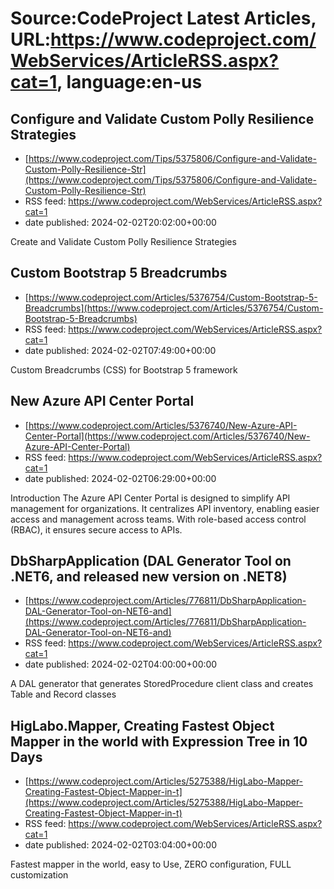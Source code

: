 # Source:CodeProject Latest Articles, URL:https://www.codeproject.com/WebServices/ArticleRSS.aspx?cat=1, language:en-us

## Configure and Validate Custom Polly Resilience Strategies
 - [https://www.codeproject.com/Tips/5375806/Configure-and-Validate-Custom-Polly-Resilience-Str](https://www.codeproject.com/Tips/5375806/Configure-and-Validate-Custom-Polly-Resilience-Str)
 - RSS feed: https://www.codeproject.com/WebServices/ArticleRSS.aspx?cat=1
 - date published: 2024-02-02T20:02:00+00:00

Create and Validate Custom Polly Resilience Strategies

## Custom Bootstrap 5 Breadcrumbs
 - [https://www.codeproject.com/Articles/5376754/Custom-Bootstrap-5-Breadcrumbs](https://www.codeproject.com/Articles/5376754/Custom-Bootstrap-5-Breadcrumbs)
 - RSS feed: https://www.codeproject.com/WebServices/ArticleRSS.aspx?cat=1
 - date published: 2024-02-02T07:49:00+00:00

Custom Breadcrumbs (CSS) for Bootstrap 5 framework

## New Azure API Center Portal
 - [https://www.codeproject.com/Articles/5376740/New-Azure-API-Center-Portal](https://www.codeproject.com/Articles/5376740/New-Azure-API-Center-Portal)
 - RSS feed: https://www.codeproject.com/WebServices/ArticleRSS.aspx?cat=1
 - date published: 2024-02-02T06:29:00+00:00

Introduction The Azure API Center Portal is designed to simplify API management for organizations. It centralizes API inventory, enabling easier access and management across teams. With role-based access control (RBAC), it ensures secure access to APIs.

## DbSharpApplication (DAL Generator Tool on .NET6, and released new version on .NET8)
 - [https://www.codeproject.com/Articles/776811/DbSharpApplication-DAL-Generator-Tool-on-NET6-and](https://www.codeproject.com/Articles/776811/DbSharpApplication-DAL-Generator-Tool-on-NET6-and)
 - RSS feed: https://www.codeproject.com/WebServices/ArticleRSS.aspx?cat=1
 - date published: 2024-02-02T04:00:00+00:00

A DAL generator that generates StoredProcedure client class and creates Table and Record classes

## HigLabo.Mapper, Creating Fastest Object Mapper in the world with Expression Tree in 10 Days
 - [https://www.codeproject.com/Articles/5275388/HigLabo-Mapper-Creating-Fastest-Object-Mapper-in-t](https://www.codeproject.com/Articles/5275388/HigLabo-Mapper-Creating-Fastest-Object-Mapper-in-t)
 - RSS feed: https://www.codeproject.com/WebServices/ArticleRSS.aspx?cat=1
 - date published: 2024-02-02T03:04:00+00:00

Fastest mapper in the world, easy to Use, ZERO configuration, FULL customization

